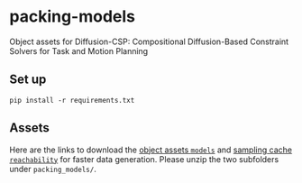# packing-models
Object assets for Diffusion-CSP: Compositional Diffusion-Based Constraint Solvers for Task and Motion Planning

## Set up

```shell
pip install -r requirements.txt
```

## Assets

Here are the links to download the [object assets `models`](https://drive.google.com/file/d/1DQWqcKZ0nIstdUhmUKe3ADXHRyMmIejz/view?usp=sharing) and [sampling cache `reachability`](https://drive.google.com/file/d/1VJp6yBwORlwriW7AsJTMN1CUZPfFvdL3/view?usp=sharing ) for faster data generation. Please unzip the two subfolders under `packing_models/`.
